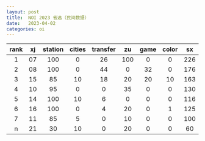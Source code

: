 ```yaml
---
layout: post
title:  NOI 2023 省选（民间数据）
date:   2023-04-02
categories: oi
---
```


|rank|xj|station|cities|transfer|zu|game|color|sx|st|standard|
|:-:|:-:|:-:|:-:|:-:|:-:|:-:|:-:|:-:|:-:|:-:|
|1  |07 |100|0  |26 |100|0  |0  |226|315|1000.00|
|2  |08 |100|0  |44 |0  |32 |0  |176|195|714.88|
|3  |15 |85 |10 |18 |20 |20 |10 |163|210|699.41|
|4  |10 |95 |0  |0  |35 |0  |0  |130|270|687.99|
|5  |14 |100|10 |6  |0  |0  |0  |116|290|676.22|
|6  |16 |100|0  |4  |20 |0  |1  |125|255|655.67|
|7  |11 |85 |5  |0  |10 |0  |0  |100|270|619.34|
|n  |21 |30 |10 |0  |20 |0  |0  |60 |115|305.31|